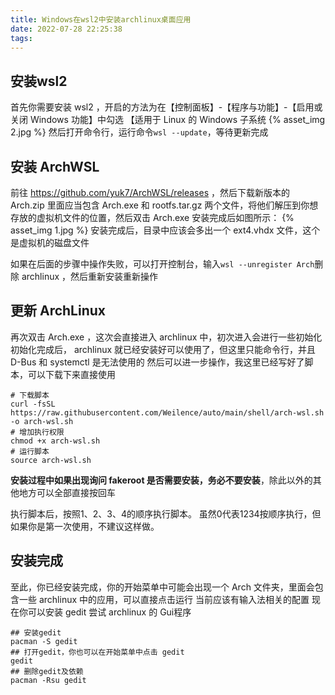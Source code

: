 ```yaml
---
title: Windows在wsl2中安装archlinux桌面应用
date: 2022-07-28 22:25:38
tags:
---
```


## 安装wsl2

首先你需要安装 wsl2 ，开启的方法为在【控制面板】-【程序与功能】-【启用或关闭 Windows 功能】中勾选 【适用于 Linux 的 Windows 子系统
{% asset_img 2.jpg %}
然后打开命令行，运行命令`wsl --update`，等待更新完成

## 安装 ArchWSL

前往 https://github.com/yuk7/ArchWSL/releases ，然后下载新版本的 Arch.zip
里面应当包含 Arch.exe 和 rootfs.tar.gz 两个文件，将他们解压到你想存放的虚拟机文件的位置，然后双击 Arch.exe
安装完成后如图所示：
{% asset_img 1.jpg %}
安装完成后，目录中应该会多出一个 ext4.vhdx 文件，这个是虚拟机的磁盘文件

如果在后面的步骤中操作失败，可以打开控制台，输入`wsl --unregister Arch`删除 archlinux ，然后重新安装重新操作

## 更新 ArchLinux

再次双击 Arch.exe ，这次会直接进入 archlinux 中，初次进入会进行一些初始化
初始化完成后， archlinux 就已经安装好可以使用了，但这里只能命令行，并且 D-Bus 和 systemctl 是无法使用的
然后可以进一步操作，我这里已经写好了脚本，可以下载下来直接使用

```shell
# 下载脚本
curl -fsSL https://raw.githubusercontent.com/Weilence/auto/main/shell/arch-wsl.sh -o arch-wsl.sh
# 增加执行权限
chmod +x arch-wsl.sh
# 运行脚本
source arch-wsl.sh
```

**安装过程中如果出现询问 fakeroot 是否需要安装，务必不要安装**，除此以外的其他地方可以全部直接按回车

执行脚本后，按照1、2、3、4的顺序执行脚本。
虽然0代表1234按顺序执行，但如果你是第一次使用，不建议这样做。

## 安装完成

至此，你已经安装完成，你的开始菜单中可能会出现一个 Arch 文件夹，里面会包含一些 archlinux 中的应用，可以直接点击运行
当前应该有输入法相关的配置
现在你可以安装 gedit 尝试 archlinux 的 Gui程序
```shell
## 安装gedit
pacman -S gedit
## 打开gedit，你也可以在开始菜单中点击 gedit
gedit
## 删除gedit及依赖
pacman -Rsu gedit
```